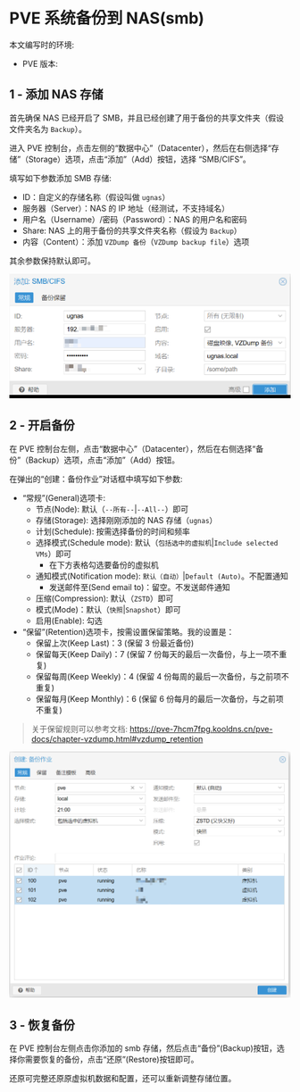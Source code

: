 # PVE 系统备份到 NAS(smb)

本文编写时的环境:

* PVE 版本:

## 1 - 添加 NAS 存储

首先确保 NAS 已经开启了 SMB，并且已经创建了用于备份的共享文件夹（假设文件夹名为 `Backup`）。

进入 PVE 控制台，点击左侧的“数据中心”（Datacenter），然后在右侧选择“存储”（Storage）选项，点击“添加”（Add）按钮，选择 “SMB/CIFS”。

填写如下参数添加 SMB 存储:

* ID：自定义的存储名称（假设叫做 `ugnas`）
* 服务器（Server）：NAS 的 IP 地址（经测试，不支持域名）
* 用户名（Username）/密码（Password）：NAS 的用户名和密码
* Share: NAS 上的用于备份的共享文件夹名称（假设为 `Backup`）
* 内容（Content）：添加 `VZDump 备份`（`VZDump backup file`）选项

其余参数保持默认即可。

![添加存储](./.assets/pve-添加nas存储.png)

## 2 - 开启备份

在 PVE 控制台左侧，点击“数据中心”（Datacenter），然后在右侧选择“备份”（Backup）选项，点击“添加”（Add）按钮。

在弹出的“创建：备份作业”对话框中填写如下参数:

* “常规”(General)选项卡:
  * 节点(Node): 默认（`--所有--`|`--All--`）即可
  * 存储(Storage): 选择刚刚添加的 NAS 存储（`ugnas`）
  * 计划(Schedule): 按需选择备份的时间和频率
  * 选择模式(Schedule mode): 默认（`包括选中的虚拟机`|`Include selected VMs`）即可
    * 在下方表格勾选要备份的虚拟机
  * 通知模式(Notification mode): `默认（自动）`|`Default (Auto)`。不配置通知
    * 发送邮件至(Send email to)：留空。不发送邮件通知
  * 压缩(Compression): 默认（`ZSTD`）即可
  * 模式(Mode)：默认（`快照`|`Snapshot`）即可
  * 启用(Enable): 勾选
* “保留”(Retention)选项卡，按需设置保留策略。我的设置是：
  * 保留上次(Keep Last)：3 (保留 3 份最近备份)
  * 保留每天(Keep Daily)：7 (保留 7 份每天的最后一次备份，与上一项不重复)
  * 保留每周(Keep Weekly)：4 (保留 4 份每周的最后一次备份，与之前项不重复)
  * 保留每月(Keep Monthly)：6 (保留 6 份每月的最后一次备份，与之前项不重复)

> 关于保留规则可以参考文档: <https://pve-7hcm7fpg.kooldns.cn/pve-docs/chapter-vzdump.html#vzdump_retention>

![创建备份作业](./.assets/pve-创建备份作业.png)

## 3 - 恢复备份

在 PVE 控制台左侧点击你添加的 smb 存储，然后点击“备份”(Backup)按钮，选择你需要恢复的备份，点击“还原”(Restore)按钮即可。

还原可完整还原原虚拟机数据和配置，还可以重新调整存储位置。
